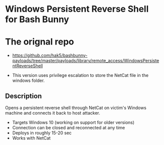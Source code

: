 # Windows Persistent Reverse Shell for Bash Bunny

# The orignal repo
* https://github.com/hak5/bashbunny-payloads/tree/master/payloads/library/remote_access/WindowsPersistentReverseShell


* This version uses privilege escalation to store the NetCat file in the windows folder.

## Description
Opens a persistent reverse shell through NetCat on victim's Windows machine and connects it back to host attacker.
* Targets Windows 10 (working on support for older versions)
* Connection can be closed and reconnected at any time
* Deploys in roughly 15-20 sec
* Works with NetCat




